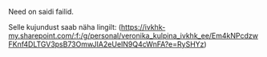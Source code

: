 Need on saidi failid.

Selle kujundust saab näha lingilt:
(https://ivkhk-my.sharepoint.com/:f:/g/personal/veronika_kulpina_ivkhk_ee/Em4kNPcdzwFKnf4DLTGV3psB73OmwJIA2eUeIN9Q4cWnFA?e=RySHYz)
